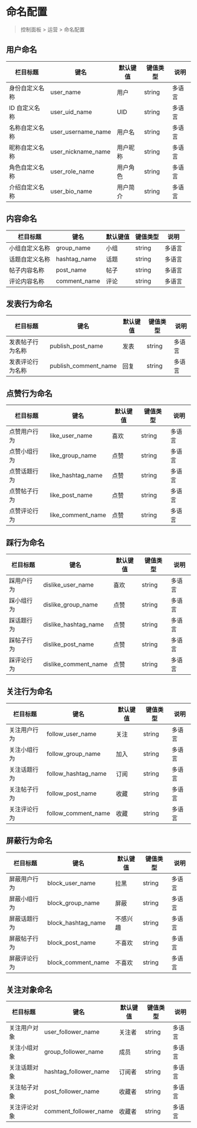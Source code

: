 # 命名配置

> 控制面板 > 运营 > 命名配置

## 用户命名

| 栏目标题 | 键名 | 默认键值 | 键值类型 | 说明 |
| --- | --- | --- | --- | --- |
| 身份自定义名称 | user_name | 用户 | string | 多语言 |
| ID 自定义名称 | user_uid_name | UID | string | 多语言 |
| 名称自定义名称 | user_username_name | 用户名 | string | 多语言 |
| 昵称自定义名称 | user_nickname_name | 用户昵称 | string | 多语言 |
| 角色自定义名称 | user_role_name | 用户角色 | string | 多语言 |
| 介绍自定义名称 | user_bio_name | 用户简介 | string | 多语言 |

## 内容命名

| 栏目标题 | 键名 | 默认键值 | 键值类型 | 说明 |
| --- | --- | --- | --- | --- |
| 小组自定义名称 | group_name | 小组 | string | 多语言 |
| 话题自定义名称 | hashtag_name | 话题 | string | 多语言 |
| 帖子内容名称 | post_name | 帖子 | string | 多语言 |
| 评论内容名称 | comment_name | 评论 | string | 多语言 |

## 发表行为命名

| 栏目标题 | 键名 | 默认键值 | 键值类型 | 说明 |
| --- | --- | --- | --- | --- |
| 发表帖子行为名称 | publish_post_name | 发表 | string | 多语言 |
| 发表评论行为名称 | publish_comment_name | 回复 | string | 多语言 |

## 点赞行为命名

| 栏目标题 | 键名 | 默认键值 | 键值类型 | 说明 |
| --- | --- | --- | --- | --- |
| 点赞用户行为 | like_user_name | 喜欢 | string | 多语言 |
| 点赞小组行为 | like_group_name | 点赞 | string | 多语言 |
| 点赞话题行为 | like_hashtag_name | 点赞 | string | 多语言 |
| 点赞帖子行为 | like_post_name | 点赞 | string | 多语言 |
| 点赞评论行为 | like_comment_name | 点赞 | string | 多语言 |

## 踩行为命名

| 栏目标题 | 键名 | 默认键值 | 键值类型 | 说明 |
| --- | --- | --- | --- | --- |
| 踩用户行为 | dislike_user_name | 喜欢 | string | 多语言 |
| 踩小组行为 | dislike_group_name | 点赞 | string | 多语言 |
| 踩话题行为 | dislike_hashtag_name | 点赞 | string | 多语言 |
| 踩帖子行为 | dislike_post_name | 点赞 | string | 多语言 |
| 踩评论行为 | dislike_comment_name | 点赞 | string | 多语言 |

## 关注行为命名

| 栏目标题 | 键名 | 默认键值 | 键值类型 | 说明 |
| --- | --- | --- | --- | --- |
| 关注用户行为 | follow_user_name | 关注 | string | 多语言 |
| 关注小组行为 | follow_group_name | 加入 | string | 多语言 |
| 关注话题行为 | follow_hashtag_name | 订阅 | string | 多语言 |
| 关注帖子行为 | follow_post_name | 收藏 | string | 多语言 |
| 关注评论行为 | follow_comment_name | 收藏 | string | 多语言 |

## 屏蔽行为命名

| 栏目标题 | 键名 | 默认键值 | 键值类型 | 说明 |
| --- | --- | --- | --- | --- |
| 屏蔽用户行为 | block_user_name | 拉黑 | string | 多语言 |
| 屏蔽小组行为 | block_group_name | 屏蔽 | string | 多语言 |
| 屏蔽话题行为 | block_hashtag_name | 不感兴趣 | string | 多语言 |
| 屏蔽帖子行为 | block_post_name | 不喜欢 | string | 多语言 |
| 屏蔽评论行为 | block_comment_name | 不喜欢 | string | 多语言 |

## 关注对象命名

| 栏目标题 | 键名 | 默认键值 | 键值类型 | 说明 |
| --- | --- | --- | --- | --- |
| 关注用户对象 | user_follower_name | 关注者 | string | 多语言 |
| 关注小组对象 | group_follower_name | 成员 | string | 多语言 |
| 关注话题对象 | hashtag_follower_name | 订阅者 | string | 多语言 |
| 关注帖子对象 | post_follower_name | 收藏者 | string | 多语言 |
| 关注评论对象 | comment_follower_name | 收藏者 | string | 多语言 |
